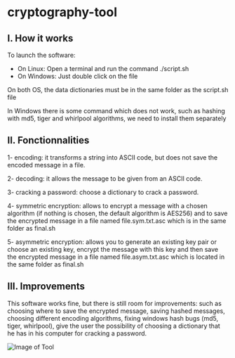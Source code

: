 # cryptography-tool

## I. How it works ##
To launch the software:
- On Linux: Open a terminal and run the command ./script.sh
- On Windows: Just double click on the file

On both OS, the data dictionaries must be in the same folder as the script.sh file

In Windows there is some command which does not work, such as hashing with md5, tiger and whirlpool algorithms, we need to install them separately


## II. Fonctionnalities ##
1- encoding: it transforms a string into ASCII code, but does not save the encoded message in a file.

2- decoding: it allows the message to be given from an ASCII code.

3- cracking a password: choose a dictionary to crack a password.

4- symmetric encryption: allows to encrypt a message with a chosen algorithm (if nothing is chosen, the default algorithm is AES256) and to save the encrypted message in a file named file.sym.txt.asc which is in the same folder as final.sh

5- asymmetric encryption: allows you to generate an existing key pair or choose an existing key, encrypt the message with this key and then save the encrypted message in a file named file.asym.txt.asc which is located in the same folder as final.sh

 ## III. Improvements ##

This software works fine, but there is still room for improvements: such as choosing where to save the encrypted message, saving hashed messages, choosing different encoding algorithms, fixing windows hash bugs (md5, tiger, whirlpool), give the user the possibility of choosing a dictionary that he has in his computer for cracking a password.

![Image of Tool](https://scontent.ftun15-1.fna.fbcdn.net/v/t1.15752-9/215984510_957281025051760_3789646575683484264_n.png?_nc_cat=110&ccb=1-3&_nc_sid=ae9488&_nc_eui2=AeGiCIrILNys6KN1ioYyC8ToqRLmuCi2vZOpEua4KLa9k4o9UZdqLEHEscyVnPHtSfY&_nc_ohc=W80tFAO6LmwAX_zv4Rd&tn=Yr2BXvjdnd8ZVFCZ&_nc_ht=scontent.ftun15-1.fna&oh=5ee2685aa3e1b3da3cbc36bdf5202576&oe=60F35D8C)
